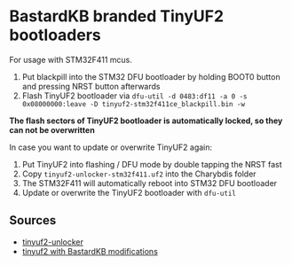 # BastardKB branded TinyUF2 bootloaders

For usage with STM32F411 mcus.

1. Put blackpill into the STM32 DFU bootloader by holding BOOT0 button and pressing NRST button afterwards
2. Flash TinyUF2 bootloader via `dfu-util -d 0483:df11 -a 0 -s 0x08000000:leave -D tinyuf2-stm32f411ce_blackpill.bin -w`

**The flash sectors of TinyUF2 bootloader is automatically locked, so they can not be overwritten**

In case you want to update or overwrite TinyUF2 again:

1. Put TinyUF2 into flashing / DFU mode by double tapping the NRST fast
2. Copy `tinyuf2-unlocker-stm32f411.uf2` into the Charybdis folder
3. The STM32F411 will automatically reboot into STM32 DFU bootloader
4. Update or overwrite the TinyUF2 bootloader with `dfu-util`

## Sources

* [tinyuf2-unlocker](https://github.com/KarlK90/tinyuf2-unlocker)
* [tinyuf2 with BastardKB modifications](https://github.com/KarlK90/tinyuf2/tree/feature/bastardkb-bootloaders)
